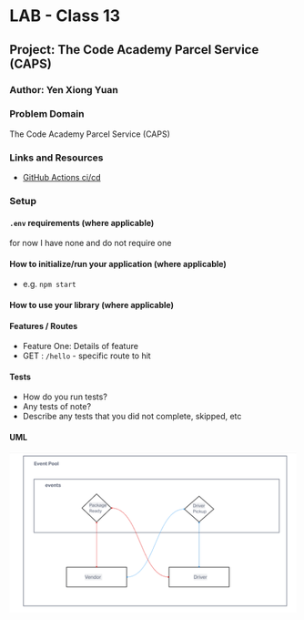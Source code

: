 
# LAB - Class 13

## Project: The Code Academy Parcel Service (CAPS)

### Author: Yen Xiong Yuan

### Problem Domain

The Code Academy Parcel Service (CAPS)

### Links and Resources

- [GitHub Actions ci/cd](https://github.com/yenxiongyuan/caps/actions)



### Setup

#### `.env` requirements (where applicable)

for now I have none and do not require one


#### How to initialize/run your application (where applicable)

- e.g. `npm start`

#### How to use your library (where applicable)

#### Features / Routes

- Feature One: Details of feature
- GET : `/hello` - specific route to hit

#### Tests

- How do you run tests?
- Any tests of note?
- Describe any tests that you did not complete, skipped, etc

#### UML

![lab 11 whiteboard](./assets/lab-11.png)